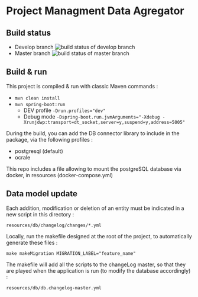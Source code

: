 # Project Managment Data Agregator

## Build status
- Develop branch ![build status of develop branch](https://travis-ci.org/CoffeeProjects/project-managment-data-agregator.svg?branch=develop)
- Master branch ![build status of master branch](https://travis-ci.org/CoffeeProjects/project-managment-data-agregator.svg?branch=master)

## Build & run
This project is compiled & run with classic Maven commands :
- `mvn clean install`
- `mvn spring-boot:run`
    - DEV profile `-Drun.profiles="dev"`
    - Debug mode `-Dspring-boot.run.jvmArguments="-Xdebug -Xrunjdwp:transport=dt_socket,server=y,suspend=y,address=5005"`
    
During the build, you can add the DB connector library to include in the package, via the following profiles :
- postgresql (default)
- ocrale

This repo includes a file allowing to mount the postgreSQL database via docker, in resources (docker-compose.yml)

## Data model update
Each addition, modification or deletion of an entity must be indicated in a new script in this directory :
```
resources/db/changelog/changes/*.yml
```

Locally, run the makefile designed at the root of the project, to automatically generate these files :
```
make makeMigration MIGRATION_LABEL="feature_name"
```

The makefile will add all the scripts to the changeLog master, so that they are played when the application is run (to modify the database accordingly) :
```
resources/db/db.changelog-master.yml
```
